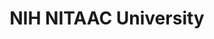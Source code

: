 ---
title: "NIH NITAAC University "
description: "Welcome to NITAAC University, where you can begin your education on Information Technology (IT) acquisitions and find trainings that cover the basics of using our Government-Wide Acquisition Contracts (GWACs).  Our hope is to simplify the complexities of acquisitions enough to assure our clients enjoy the faster, easier procurements that are available through NITAAC."
url-link: "https://nitaac.nih.gov/resources/nitaac-university"
type: "HTML"
gov-only: "false"
is-external: "true"
publication-date: "August 01, 2023"
reading-time: "5"
resource-type: "Guidance"
filter: "contract-solutions"
audience: "contracts-acquisitions"
branded-offerings: "it-buyers-training-support "
---